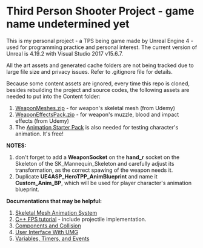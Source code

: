 # Third Person Shooter Project - game name undetermined yet

This is my personal project - a TPS being game made by Unreal Engine 4 - used for programming practice and personal interest. The current version of Unreal is 4.19.2 with Visual Studio 2017 v15.6.7.

All the art assets and generated cache folders are not being tracked due to large file size and privacy issues. Refer to .gitignore file for details.

Because some content assets are ignored, every time this repo is cloned, besides rebuilding the project and source codes, the following assets are needed to put into the Content folder: 

1.	[WeaponMeshes.zip](https://udemy-assets-on-demand.udemy.com/2017-12-10_02-32-19-c0a08a60e0db190722a4c55c42b3daf7/original.zip?nva=20180525083041&filename=WeaponMeshes.zip&download=True&token=0abd137ed2698519ca80f) - for weapon's skeletal mesh (from Udemy)
2.	[WeaponEffectsPack.zip](https://udemy-assets-on-demand.udemy.com/2017-12-10_02-34-09-105febccfd62b4bc01fb8cc081c167e3/original.zip?nva=20180525083240&filename=WeaponEffectsPack.zip&download=True&token=0b5ebcf11da96099e683a) - for weapon's muzzle, blood and impact effects  (from Udemy)
3.	The [Animation Starter Pack](https://www.unrealengine.com/marketplace/animation-starter-pack) is also needed for testing character's animation. It's free!

**NOTES:** 

1.	don't forget to add a **WeaponSocket** on the **hand_r** socket on the Skeleton of the SK_Mannequin_Skeleton and carefully adjust its transformation, as the correct spawing of the weapon needs it.
2.	Duplicate **UE4ASP_HeroTPP_AnimBlueprint** and name it **Custom_Anim_BP**, which will be used for player character's animation blueprint.

**Documentations that may be helpful:**

1.	[Skeletal Mesh Animation System](https://docs.unrealengine.com/en-us/Engine/Animation)
2.	[C++ FPS tutorial](http://api.unrealengine.com/latest/INT/Programming/Tutorials/FirstPersonShooter/index.html) - include projectile implementation.
3.	[Components and Collision](http://api.unrealengine.com/latest/INT/Programming/Tutorials/Components/index.html)
4.	[User Interface With UMG](http://api.unrealengine.com/latest/INT/Programming/Tutorials/UMG/index.html)
5.	[Variables, Timers, and Events](http://api.unrealengine.com/latest/INT/Programming/Tutorials/VariablesTimersEvents/index.html)